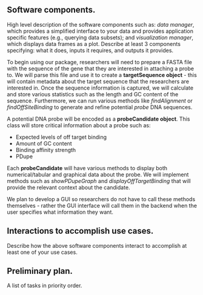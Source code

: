 ## Software components.

High level description of the software components such as: *data manager*, which provides a simplified interface to your data and provides application specific features (e.g., querying data subsets); and *visualization manager*, which displays data frames as a plot. Describe at least 3 components specifying: what it does, inputs it requires, and outputs it provides.

To begin using our package, researchers will need to prepare a FASTA file with the sequence of the gene that they are interested in attaching a probe to. We will parse this file and use it to create a **targetSequence object** - this will contain metadata about the target sequence that the researchers are interested in. Once the sequence information is captured, we will calculate and store various statistics such as the length and GC content of the sequence. Furthermore, we can run various methods like *findAlignment* or *findOffSiteBinding* to generate and refine potential *probe* DNA sequences.

A potential DNA probe will be encoded as a **probeCandidate object**. This class will store critical information about a probe such as:
* Expected levels of off target binding
* Amount of GC content
* Binding affinity strength
* PDupe

Each **probeCandidate** will have various methods to display both numerical/tabular and graphical data about the probe. We will implement methods such as *showPDupeGraph* and *displayOffTargetBinding* that will provide the relevant context about the candidate. 

We plan to develop a GUI so researchers do not have to call these methods themselves - rather the GUI interface will call them in the backend when the user specifies what information they want. 

## Interactions to accomplish use cases. 

Describe how the above software components interact to accomplish at least one of your use cases.

## Preliminary plan. 

A list of tasks in priority order.
